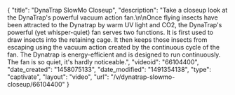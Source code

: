 {
    "title": "DynaTrap SlowMo Closeup",
    "description": "Take a closeup look at the DynaTrap's powerful vacuum action fan.\n\nOnce flying insects have been attracted to the Dynatrap by warm UV light and CO2, the DynaTrap's powerful (yet whisper-quiet) fan serves two functions. It is first used to draw insects into the retaining cage. It then keeps those insects from escaping using the vacuum action created by the continuous cycle of the fan. The Dynatrap is energy-efficient and is designed to run continuously. The fan is so quiet, it's hardly noticeable.",
    "videoid": "66104400",
    "date_created": "1458075133",
    "date_modified": "1491354138",
    "type": "captivate",
    "layout": "video",
    "url": "\/v\/dynatrap-slowmo-closeup\/66104400"
}